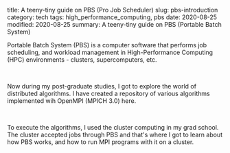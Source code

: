 title: A teeny-tiny guide on PBS (Pro Job Scheduler)
slug: pbs-introduction
category: tech
tags: high_performance_computing, pbs
date: 2020-08-25
modified: 2020-08-25
summary: A teeny-tiny guide on PBS (Portable Batch System)


Portable Batch System (PBS) is a computer software that performs job scheduling, and workload management in High-Performance Computing (HPC) environments - clusters, supercomputers, etc.

<br/>

Now during my post-graduate studies, I got to explore the world of distributed algorithms. I have created a repository of various algorithms implemented wih OpenMPI (MPICH 3.0) here.

<br/>

To execute the algorithms, I used the cluster computing in my grad school. The cluster accepted jobs through PBS and that's where I got to learn about how PBS works, and how to run MPI programs with it on a cluster.